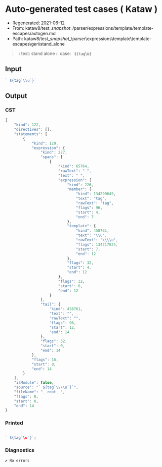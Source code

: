 # Auto-generated test cases ( Kataw )
- Regenerated: 2021-06-12
- From: kataw8/test\__snapshot__/parser/expressions/template/template-escapes/autogen.md
- Path: kataw8/test\__snapshot__\parser\expressions\template\template-escapes\gen\stand_alone
> :: test: stand alone
> :: case: ` ${tag`\\u`}`
## Input

`````js
` ${tag`\\u`}`
`````
## Output

### CST

```javascript
{
    "kind": 122,
    "directives": [],
    "statements": [
        {
            "kind": 120,
            "expression": {
                "kind": 227,
                "spans": [
                    {
                        "kind": 65764,
                        "rawText": " ",
                        "text": " ",
                        "expression": {
                            "kind": 226,
                            "member": {
                                "kind": 134299649,
                                "text": "tag",
                                "rawText": "tag",
                                "flags": 96,
                                "start": 4,
                                "end": 7
                            },
                            "template": {
                                "kind": 458761,
                                "text": "\\u",
                                "rawText": "\\\\u",
                                "flags": 134217824,
                                "start": 7,
                                "end": 12
                            },
                            "flags": 32,
                            "start": 4,
                            "end": 12
                        },
                        "flags": 32,
                        "start": 0,
                        "end": 12
                    }
                ],
                "tail": {
                    "kind": 458761,
                    "text": "",
                    "rawText": "",
                    "flags": 96,
                    "start": 12,
                    "end": 14
                },
                "flags": 32,
                "start": 0,
                "end": 14
            },
            "flags": 16,
            "start": 0,
            "end": 14
        }
    ],
    "isModule": false,
    "source": "` ${tag`\\\\u`}`",
    "fileName": "__root__",
    "flags": 0,
    "start": 0,
    "end": 14
}
```

### Printed

```javascript

` ${tag`\u`}`;
```

### Diagnostics

```javascript
✔ No errors
```

